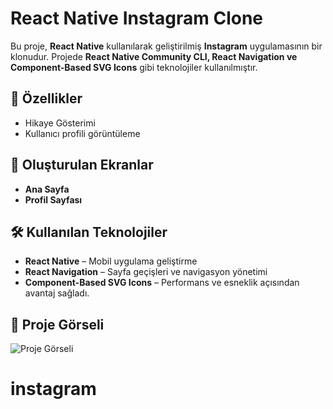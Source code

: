 <h1>React Native Instagram Clone</h1>

<p>Bu proje, <strong>React Native</strong> kullanılarak geliştirilmiş <strong>Instagram</strong> uygulamasının bir klonudur. Projede <strong>React Native Community CLI, React Navigation ve Component-Based SVG Icons</strong> gibi teknolojiler kullanılmıştır.</p>

<h2>🚀 Özellikler</h2>

<ul>
  <li>Hikaye Gösterimi</li>
  <li>Kullanıcı profili görüntüleme</li>

</ul>

<h2>📱 Oluşturulan Ekranlar</h2>

<ul>
  <li><strong>Ana Sayfa</strong></li>
   <li><strong>Profil Sayfası</strong></li>
</ul>

<h2>🛠 Kullanılan Teknolojiler</h2>

<ul>
  <li><strong>React Native</strong> – Mobil uygulama geliştirme</li>

  <li><strong>React Navigation</strong> – Sayfa geçişleri ve navigasyon yönetimi</li>
  <li><strong>Component-Based SVG Icons</strong> – Performans ve esneklik açısından avantaj sağladı.

</li>
</ul>

<h2>🎨 Proje Görseli</h2>

<img src="[../instagram/src/assets/Images/gorsel.gif](https://github.com/ibrahimcelik1804/instagram/blob/main/src/assets/Images/gorsel.gif)" alt="Proje Görseli"/>


# instagram
